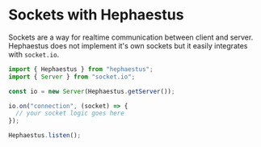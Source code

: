 # Sockets with Hephaestus

Sockets are a way for realtime communication between client and server.
Hephaestus does not implement it's own sockets but it easily integrates with
`socket.io`.

```ts
import { Hephaestus } from "hephaestus";
import { Server } from "socket.io";

const io = new Server(Hephaestus.getServer());

io.on("connection", (socket) => {
  // your socket logic goes here
});

Hephaestus.listen();
```
